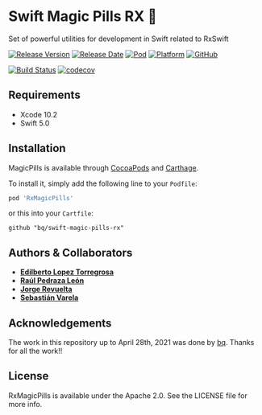 # Swift Magic Pills RX 💊
Set of powerful utilities for development in Swift related to RxSwift

[![Release Version](https://img.shields.io/github/release/bq/swift-magic-pills-rx.svg)](https://github.com/bq/swift-magic-pills-rx/releases) 
[![Release Date](https://img.shields.io/github/release-date/bq/swift-magic-pills-rx.svg)](https://github.com/bq/swift-magic-pills-rx/releases)
[![Pod](https://img.shields.io/cocoapods/v/RxMagicPills.svg?style=flat)](https://cocoapods.org/pods/RxMagicPills)
[![Platform](https://img.shields.io/cocoapods/p/RxMagicPills.svg?style=flat)](https://cocoapods.org/pods/RxMagicPills)
[![GitHub](https://img.shields.io/github/license/bq/swift-magic-pills-rx.svg)](https://github.com/bq/swift-magic-pills-rx/blob/master/LICENSE)

[![Build Status](https://travis-ci.org/bq/swift-magic-pills-rx.svg?branch=master)](https://travis-ci.org/bq/swift-magic-pills-rx)
[![codecov](https://codecov.io/gh/bq/swift-magic-pills-rx/branch/master/graph/badge.svg)](https://codecov.io/gh/bq/swift-magic-pills-rx)

## Requirements

* Xcode 10.2
* Swift 5.0

## Installation

MagicPills is available through [CocoaPods](https://cocoapods.org) and [Carthage](https://github.com/Carthage/Carthage). 

To install it, simply add the following line to your `Podfile`:
```ruby
pod 'RxMagicPills'
```
or this into your `Cartfile`:
```ogdl
github "bq/swift-magic-pills-rx" 
```

## Authors & Collaborators

* **[Edilberto Lopez Torregrosa](https://github.com/ediLT)**
* **[Raúl Pedraza León](https://github.com/r-pedraza)**
* **[Jorge Revuelta](https://github.com/minuscorp)**
* **[Sebastián Varela](https://github.com/sebastianvarela)**

## Acknowledgements
The work in this repository up to April 28th, 2021 was done by [bq](https://github.com/bq).
Thanks for all the work!!

## License

RxMagicPills is available under the Apache 2.0. See the LICENSE file for more info.
